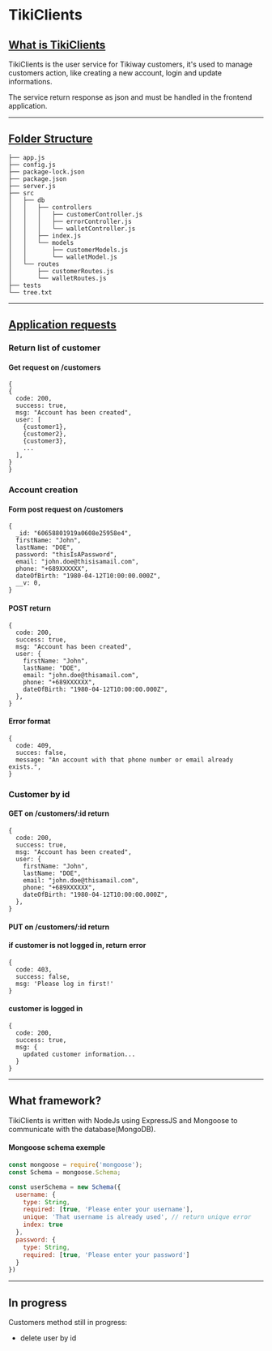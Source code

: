 # TikiClients

## <u>What is TikiClients</u>

TikiClients is the user service for Tikiway customers, it's used to manage customers action, like creating a new account, login and update informations.

The service return response as json and must be handled in the frontend application.

---

## <u>Folder Structure</u>

```
├── app.js
├── config.js
├── package-lock.json
├── package.json
├── server.js
├── src
│   ├── db
│   │   ├── controllers
│   │   │   ├── customerController.js
│   │   │   ├── errorController.js
│   │   │   └── walletController.js
│   │   ├── index.js
│   │   └── models
│   │       ├── customerModels.js
│   │       └── walletModel.js
│   └── routes
│       ├── customerRoutes.js
│       └── walletRoutes.js
├── tests
└── tree.txt
```

---

## <u>Application requests</u>

### Return list of customer

#### Get request on /customers

```json5
{
{
  code: 200,
  success: true,
  msg: "Account has been created",
  user: [
    {customer1},
    {customer2},
    {customer3},
    ...
  ],
}
}
```

### Account creation

#### Form post request on /customers

```json5
{
  _id: "60658801919a0608e25958e4",
  firstName: "John",
  lastName: "DOE",
  password: "thisIsAPassword",
  email: "john.doe@thisisamail.com",
  phone: "+689XXXXXX",
  dateOfBirth: "1980-04-12T10:00:00.000Z",
  __v: 0,
}
```

#### POST return

```json5
{
  code: 200,
  success: true,
  msg: "Account has been created",
  user: {
    firstName: "John",
    lastName: "DOE",
    email: "john.doe@thisamail.com",
    phone: "+689XXXXXX",
    dateOfBirth: "1980-04-12T10:00:00.000Z",
  },
}
```

#### Error format

```json5
{
  code: 409,
  succes: false,
  message: "An account with that phone number or email already exists.",
}
```

### Customer by id

#### GET on /customers/:id return

```json5
{
  code: 200,
  success: true,
  msg: "Account has been created",
  user: {
    firstName: "John",
    lastName: "DOE",
    email: "john.doe@thisamail.com",
    phone: "+689XXXXXX",
    dateOfBirth: "1980-04-12T10:00:00.000Z",
  },
}
```

#### PUT on /customers/:id return

#### if customer is not logged in, return error

```json5
{
  code: 403, 
  success: false, 
  msg: 'Please log in first!'
}
```

#### customer is logged in

```json5
{
  code: 200,
  success: true,
  msg: {
    updated customer information...
  }
}
```

---

## What framework?

TikiClients is written with NodeJs using ExpressJS and Mongoose to communicate with the database(MongoDB).

#### Mongoose schema exemple

```Javascript
const mongoose = require('mongoose');
const Schema = mongoose.Schema;

const userSchema = new Schema({
  username: {
    type: String,
    required: [true, 'Please enter your username'],
    unique: 'That username is already used', // return unique error
    index: true
  },
  password: {
    type: String,
    required: [true, 'Please enter your password']
  }
})

```

---

## In progress

Customers method still in progress:

- delete user by id
